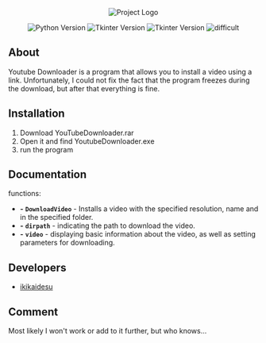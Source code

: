 <p align="center">
      <img src="https://i.ibb.co/dM54rVB/You-Tube-Downloader-Logo.png" alt="Project Logo">
</p>

<p align="center">
    <img src="https://img.shields.io/badge/Python-3.10.6-blueviolet" alt="Python Version">
    <img src="https://img.shields.io/badge/Tkinter-8.6-blueviolet" alt="Tkinter Version">
    <img src="https://img.shields.io/badge/PyTube-15.0.0-blueviolet" alt="Tkinter Version">
    <img src="https://img.shields.io/badge/difficult-easy-blueviolet" alt="difficult">
</p>

## About

<p>Youtube Downloader is a program that allows you to install a video using a link. Unfortunately, I could not fix the fact that the program freezes during the download, but after that everything is fine.</p>

## Installation

1. Download YouTubeDownloader.rar
2. Open it and find YoutubeDownloader.exe
3. run the program

## Documentation

functions:
- **-** **`DownloadVideo`** - Installs a video with the specified resolution, name and in the specified folder.
- **-** **`dirpath`** - indicating the path to download the video.
- **-** **`video`** - displaying basic information about the video, as well as setting parameters for downloading.

## Developers

- [ikikaidesu](https://github.com/ikikaidesu)

## Comment

Most likely I won't work or add to it further, but who knows...



